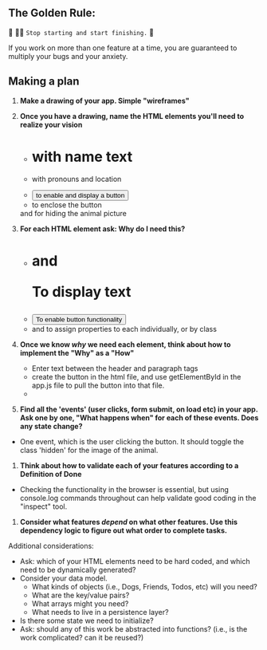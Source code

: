 ## The Golden Rule:

🦸 🦸‍♂️ `Stop starting and start finishing.` 🏁

If you work on more than one feature at a time, you are guaranteed to multiply your bugs and your anxiety.

## Making a plan

1. **Make a drawing of your app. Simple "wireframes"**

1. **Once you have a drawing, name the HTML elements you'll need to realize your vision**
    - <h1> with name text 
    - <p> with pronouns and location
    - <button> to enable and display a button
    - <section> to enclose the button 
    <div> and <class> for hiding the animal picture

1. **For each HTML element ask: Why do I need this?**
    - <h1> and <p> To display text
    - <button> To enable button functionality
    - <section> <div> and <class> to assign properties to each individually, or by class

1. **Once we know _why_ we need each element, think about how to implement the "Why" as a "How"**
    - Enter text between the header and paragraph tags
    - create the button in the html file, and use getElementById in the app.js file to pull the button into that file.
    - 
1. **Find all the 'events' (user clicks, form submit, on load etc) in your app. Ask one by one, "What happens when" for each of these events. Does any state change?**
- One event, which is the user clicking the button. It should toggle the class 'hidden' for the image of the animal.
1. **Think about how to validate each of your features according to a Definition of Done**
- Checking the functionality in the browser is essential, but using console.log commands throughout can help validate good coding in the "inspect" tool.
1. **Consider what features _depend_ on what other features. Use this dependency logic to figure out what order to complete tasks.**

Additional considerations:

-   Ask: which of your HTML elements need to be hard coded, and which need to be dynamically generated?
-   Consider your data model.
    -   What kinds of objects (i.e., Dogs, Friends, Todos, etc) will you need?
    -   What are the key/value pairs?
    -   What arrays might you need?
    -   What needs to live in a persistence layer?
-   Is there some state we need to initialize?
-   Ask: should any of this work be abstracted into functions? (i.e., is the work complicated? can it be reused?)
